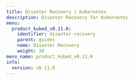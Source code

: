 ```yaml
---
title: Disaster Recovery | Kubernetes
description: Disaster Recovery for Kubernetes
menu:
  product_kubed_v0.11.0:
    identifier: disaster-recovery
    parent: guides
    name: Disaster Recovery
    weight: 10
menu_name: product_kubed_v0.11.0
info:
  version: v0.11.0
---
```


